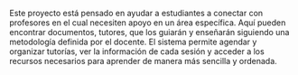 Este proyecto está pensado en ayudar a estudiantes a conectar con profesores en el cual necesiten apoyo en un área específica.
Aquí pueden encontrar documentos, tutores, que los guiarán y enseñarán siguiendo una metodología definida por el docente.
El sistema permite agendar y organizar tutorías, ver la información de cada sesión y acceder a los recursos necesarios para aprender de manera más sencilla y ordenada.
